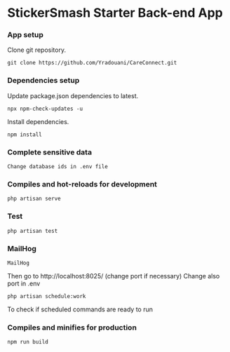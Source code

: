 # StickerSmash Starter Back-end App

### App setup
Clone git repository.
```
git clone https://github.com/Yradouani/CareConnect.git
```
### Dependencies setup
Update package.json dependencies to latest.
```
npx npm-check-updates -u
```
Install dependencies.
```
npm install
```
### Complete sensitive data
```
Change database ids in .env file
```
### Compiles and hot-reloads for development
```
php artisan serve
```

### Test
```
php artisan test
```

### MailHog
```
MailHog
```
Then go to http://localhost:8025/ (change port if necessary)
Change also port in .env

```
php artisan schedule:work
```
To check if scheduled commands are ready to run

### Compiles and minifies for production
```
npm run build
```
